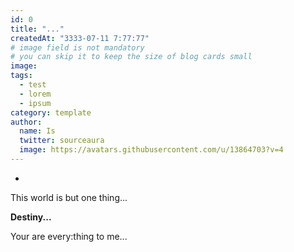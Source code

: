 ```yaml
---
id: 0
title: "..."
createdAt: "3333-07-11 7:77:77"
# image field is not mandatory
# you can skip it to keep the size of blog cards small
image:
tags:
  - test
  - lorem
  - ipsum
category: template
author:
  name: Is
  twitter: sourceaura
  image: https://avatars.githubusercontent.com/u/13864703?v=4
---
```



<!--more-->

<!-- Destiny's Photo(s) -->
-

This world is but one thing...

**Destiny...**

Your are every:thing to me...

<!-- \[est inquirit\]: http://nulloet.net/
\[linguaque inmoritur\]: http://raptadivamque.net/ -->

